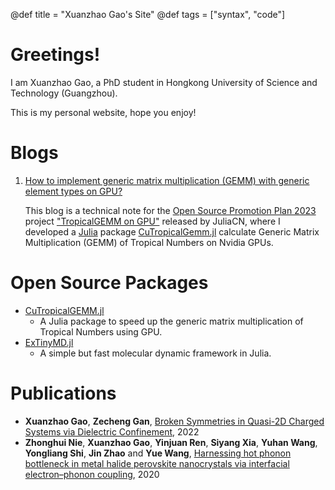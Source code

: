 @def title = "Xuanzhao Gao's Site"
@def tags = ["syntax", "code"]

# Greetings!

I am Xuanzhao Gao, a PhD student in Hongkong University of Science and Technology (Guangzhou).

This is my personal website, hope you enjoy!

# Blogs

1. [How to implement generic matrix multiplication (GEMM) with generic element types on GPU?](/_blogs/CuTropicalGEMM/)

    This blog is a technical note for the [Open Source Promotion Plan 2023](https://summer-ospp.ac.cn/) project ["TropicalGEMM on GPU"](https://summer-ospp.ac.cn/org/prodetail/23fec0105?lang=en&list=pro) released by JuliaCN, where I developed a [Julia](https://julialang.org/) package [CuTropicalGemm.jl](https://github.com/TensorBFS/CuTropicalGEMM.jl) calculate Generic Matrix Multiplication (GEMM) of Tropical Numbers on Nvidia GPUs.

# Open Source Packages

* [CuTropicalGEMM.jl](https://github.com/TensorBFS/CuTropicalGEMM.jl)
  * A Julia package to speed up the generic matrix multiplication of Tropical Numbers using GPU.
* [ExTinyMD.jl](https://github.com/ArrogantGao/ExTinyMD.jl)
  * A simple but fast molecular dynamic framework in Julia.

# Publications

* **Xuanzhao Gao**, **Zecheng Gan**, [Broken Symmetries in Quasi-2D Charged Systems via Dielectric Confinement](https://arxiv.org/pdf/2207.04687), 2022
* **Zhonghui Nie**, **Xuanzhao Gao**, **Yinjuan Ren**, **Siyang Xia**, **Yuhan Wang**, **Yongliang Shi**, **Jin Zhao** and **Yue Wang**, [Harnessing hot phonon bottleneck in metal halide perovskite nanocrystals via interfacial electron–phonon coupling](https://pubs.acs.org/doi/full/10.1021/acs.nanolett.0c01452), 2020